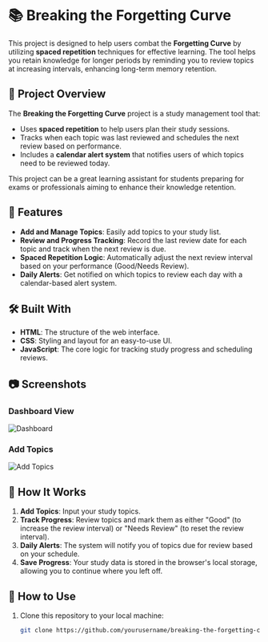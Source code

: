 # 📚 Breaking the Forgetting Curve

This project is designed to help users combat the **Forgetting Curve** by utilizing **spaced repetition** techniques for effective learning. The tool helps you retain knowledge for longer periods by reminding you to review topics at increasing intervals, enhancing long-term memory retention.

## 📝 Project Overview

The **Breaking the Forgetting Curve** project is a study management tool that:
- Uses **spaced repetition** to help users plan their study sessions.
- Tracks when each topic was last reviewed and schedules the next review based on performance.
- Includes a **calendar alert system** that notifies users of which topics need to be reviewed today.
  
This project can be a great learning assistant for students preparing for exams or professionals aiming to enhance their knowledge retention.

## 🚀 Features

- **Add and Manage Topics**: Easily add topics to your study list.
- **Review and Progress Tracking**: Record the last review date for each topic and track when the next review is due.
- **Spaced Repetition Logic**: Automatically adjust the next review interval based on your performance (Good/Needs Review).
- **Daily Alerts**: Get notified on which topics to review each day with a calendar-based alert system.
  
## 🛠️ Built With

- **HTML**: The structure of the web interface.
- **CSS**: Styling and layout for an easy-to-use UI.
- **JavaScript**: The core logic for tracking study progress and scheduling reviews.

## 📷 Screenshots

### Dashboard View
![Dashboard](https://your-screenshot-url.com)

### Add Topics
![Add Topics](https://your-screenshot-url.com)

## 🧠 How It Works

1. **Add Topics**: Input your study topics.
2. **Track Progress**: Review topics and mark them as either "Good" (to increase the review interval) or "Needs Review" (to reset the review interval).
3. **Daily Alerts**: The system will notify you of topics due for review based on your schedule.
4. **Save Progress**: Your study data is stored in the browser's local storage, allowing you to continue where you left off.

## 🚩 How to Use

1. Clone this repository to your local machine:
   ```bash
   git clone https://github.com/yourusername/breaking-the-forgetting-curve.git
